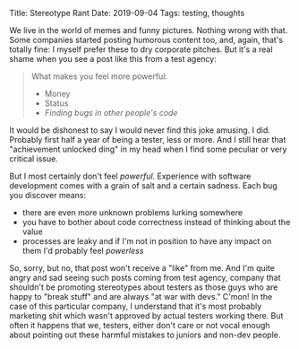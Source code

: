 Title: Stereotype Rant
Date: 2019-09-04
Tags: testing, thoughts


We live in the world of memes and funny pictures. Nothing wrong with that. Some companies started posting humorous content too, and, again, that's totally fine: I myself prefer these to dry corporate pitches. But it's a real shame when you see a post like this from a test agency: 

> What makes you feel more powerful:
> 
> * Money
> * Status
> * *Finding bugs in other people's code*


It would be dishonest to say I would never find this joke amusing. I did. Probably first half a year of being a tester, less or more. And I still hear that "achievement unlocked ding" in my head when I find some peculiar or very critical issue. 

But I most certainly don't feel *powerful.* Experience with software development comes with a grain of salt and a certain sadness. Each bug you discover means:

* there are even more unknown problems lurking somewhere
* you have to bother about code correctness instead of thinking about the value
* processes are leaky and if I'm not in position to have any impact on them I'd probably feel *powerless*

So, sorry, but no, that post won't receive a "like" from me. And I'm quite angry and sad seeing such posts coming from test agency, company that shouldn't be promoting stereotypes about testers as those guys who are happy to "break stuff" and are always "at war with devs." C'mon! In the case of this particular company, I understand that it's most probably marketing shit which wasn't approved by actual testers working there. But often it happens that we, testers, either don't care or not vocal enough about pointing out these harmful mistakes to juniors and non-dev people.
